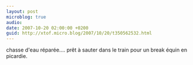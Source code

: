 ```yaml
---
layout: post
microblog: true
audio: 
date: 2007-10-20 02:00:00 +0200
guid: http://xtof.micro.blog/2007/10/20/t350562532.html
---
```

chasse d'eau réparée.... prêt à sauter dans le train pour un break équin en picardie.
